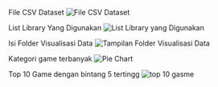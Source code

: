 File CSV Dataset
![File CSV Dataset](https://user-images.githubusercontent.com/117860888/200929187-6c64790a-8be2-4f40-b2e8-28c4b4e6b886.png)


List Library Yang Digunakan
![List Library yang Digunakan](https://user-images.githubusercontent.com/117860888/200929235-fc22595f-578c-4006-9ad6-39175dd1ceb9.png)


Isi Folder Visualisasi Data
![Tampilan Folder Visualisasi Data](https://user-images.githubusercontent.com/117860888/200929250-c0a00f14-95ce-45ce-abef-7ae3d02127a3.png)

Kategori game terbanyak
![Pie Chart](https://user-images.githubusercontent.com/117860888/200930172-668c82e2-af60-4310-a0b1-14dbf6b4132c.png)

Top 10 Game dengan bintang 5 tertingg
![top 10 gasme](https://user-images.githubusercontent.com/117860888/200930177-58dbf59a-009d-43a5-acd1-2b484afc208a.png)
